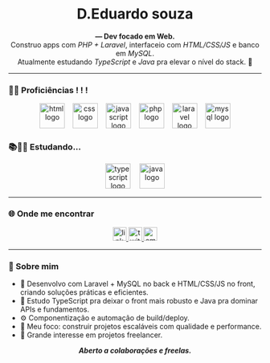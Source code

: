 <h1 align="center">D.Eduardo souza</h1>

<p align="center">
  <b> — Dev focado em Web. </b><br/>
  Construo apps com <i>PHP + Laravel</i>, interfaceio com <i>HTML/CSS/JS</i> e banco em <i>MySQL</i>.<br/>
  Atualmente estudando <i>TypeScript</i> e <i>Java</i> pra elevar o nível do stack. 🚀
</p>

---

### 👨‍🎓 Proficiências ! ! !
<div align="center">
  <img src="https://skillicons.dev/icons?i=html" height="50" alt="html logo" />
  <img width="8" />
  <img src="https://skillicons.dev/icons?i=css" height="50" alt="css logo" />
  <img width="8" />
  <img src="https://skillicons.dev/icons?i=javascript" height="50" alt="javascript logo" />
  <img width="8" />
  <img src="https://skillicons.dev/icons?i=php" height="50" alt="php logo" />
  <img width="8" />
  <img src="https://skillicons.dev/icons?i=laravel" height="50" alt="laravel logo" />
  <img width="8" />
  <img src="https://skillicons.dev/icons?i=mysql" height="50" alt="mysql logo" />
</div>

### 📚🙇‍♂️ Estudando...
<div align="center">
  <img src="https://skillicons.dev/icons?i=ts" height="50" alt="typescript logo" />
  <img width="10" />
  <img src="https://skillicons.dev/icons?i=java" height="50" alt="java logo" />
</div>

---

### 🌐 Onde me encontrar
<div align="center">
  <!-- troque os links abaixo se seus @ forem diferentes -->
  <a href="https://www.linkedin.com/in/eduardoszferreira" target="_blank">
    <img src="https://img.shields.io/static/v1?message=LinkedIn&logo=linkedin&label=&color=0077B5&logoColor=white&labelColor=&style=for-the-badge" height="27" alt="linkedin" />
  </a>
  <a href="https://twitter.com/eduardoszferreira" target="_blank">
    <img src="https://img.shields.io/static/v1?message=Twitter&logo=twitter&label=&color=1DA1F2&logoColor=white&labelColor=&style=for-the-badge" height="27" alt="twitter" />
  </a>
  <a href="mailto:eduardoszferreira@proton.me" target="_blank">
    <img src="https://img.shields.io/static/v1?message=Email&logo=gmail&label=&color=D14836&logoColor=white&labelColor=&style=for-the-badge" height="27" alt="email" />
  </a>
</div>

---

### 🧩 Sobre mim
- 💼 Desenvolvo com Laravel + MySQL no back e HTML/CSS/JS no front, criando soluções práticas e eficientes.
- 🧠 Estudo TypeScript pra deixar o front mais robusto e Java pra dominar APIs e fundamentos.
- ⚙️ Componentização e automação de build/deploy.
- 🎯 Meu foco: construir projetos escaláveis com qualidade e performance.
- 📢 Grande interesse em projetos freelancer. 

<!-- Mantém a seção abaixo caso queira contatos rápidos -->
<p align="center">
  <i><b>Aberto a colaborações e freelas.<b></i>
</p>
